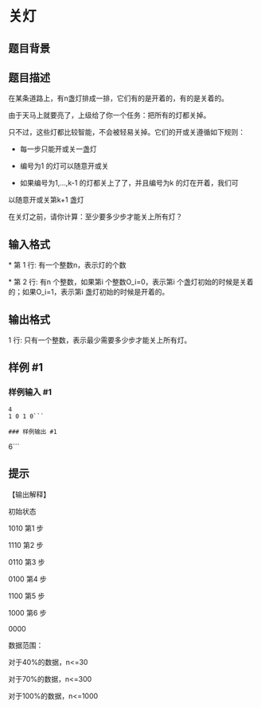 # 关灯

## 题目背景



## 题目描述

在某条道路上，有n盏灯排成一排，它们有的是开着的，有的是关着的。

由于天马上就要亮了，上级给了你一个任务：把所有的灯都关掉。

只不过，这些灯都比较智能，不会被轻易关掉。它们的开或关遵循如下规则：

- 每一步只能开或关一盏灯

- 编号为1 的灯可以随意开或关

- 如果编号为1,…,k-1 的灯都关上了了，并且编号为k 的灯在开着，我们可

以随意开或关第k+1 盏灯

在关灯之前，请你计算：至少要多少步才能关上所有灯？


## 输入格式

\* 第 1 行: 有一个整数n，表示灯的个数

\* 第 2 行: 有n 个整数，如果第i 个整数O\_i=0，表示第i 个盏灯初始的时候是关着的；如果O\_i=1，表示第i 盏灯初始的时候是开着的。


## 输出格式

1 行: 只有一个整数，表示最少需要多少步才能关上所有灯。


## 样例 #1

### 样例输入 #1
```
4
1 0 1 0```

### 样例输出 #1

```
6```

## 提示

【输出解释】

初始状态

1010
第1 步

1110
第2 步

0110
第3 步

0100
第4 步

1100
第5 步

1000
第6 步

0000

数据范围：

对于40%的数据，n<=30

对于70%的数据，n<=300

对于100%的数据，n<=1000

